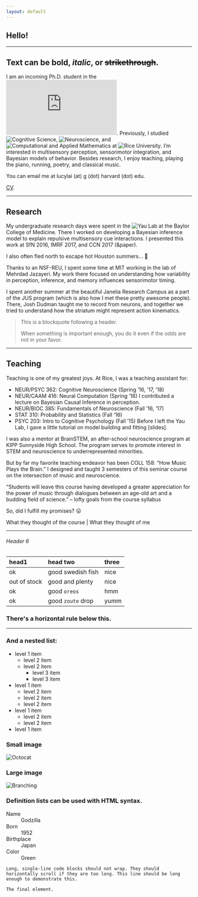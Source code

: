 ```yaml
---
layout: default
---
```

## Hello!

---
Text can be **bold**, _italic_, or ~~strikethrough~~. 
---

I am an incoming Ph.D. student in the ![Harvard Program in Neuroscience](http://www.hms.harvard.edu/dms/neuroscience/index.html). Previously, I studied ![Cognitive Science](http://cogsci.rice.edu/), ![Neuroscience](http://neuroscience.rice.edu), and ![Computational and Applied Mathematics](http://www.caam.rice.edu/) at ![Rice University](http://www.rice.edu/). I’m interested in multisensory perception, sensorimotor integration, and Bayesian models of behavior. Besides research, I enjoy teaching, playing the piano, running, poetry, and classical music.

You can email me at lucylai (at) g (dot) harvard (dot) edu.

[CV](./Lai_CV_Web.pdf).

* * *

## Research

My undergraduate research days were spent in the ![Yau Lab](http://www.yaulab.com) at the Baylor College of Medicine. There I worked on developing a Bayesian inference model to explain repulsive multisensory cue interactions. I presented this work at SfN 2016, IMRF 2017, and CCN 2017 (&paper).

I also often fled north to escape hot Houston summers…  🙂

Thanks to an NSF-REU, I spent some time at MIT working in the lab of Mehrdad Jazayeri. My work there focused on understanding how variability in perception, inference, and memory influences sensorimotor timing.

I spent another summer at the beautiful Janelia Research Campus as a part of the JUS program (which is also how I met these pretty awesome people). There, Josh Dudman taught me to record from neurons, and together we tried to understand how the striatum might represent action kinematics.



> This is a blockquote following a header.
>
> When something is important enough, you do it even if the odds are not in your favor.
* * *

## Teaching

Teaching is one of my greatest joys. At Rice, I was a teaching assistant for:

* NEUR/PSYC 362: Cognitive Neuroscience (Spring ’16, ’17, ’18)
* NEUR/CAAM 416: Neural Computation (Spring ’18)
    I contributed a lecture on Bayesian Causal Inference in perception.
* NEUR/BIOC 385: Fundamentals of Neuroscience (Fall ’16, ’17)
* STAT 310: Probability and Statistics (Fall ‘16)
* PSYC 203: Intro to Cognitive Psychology (Fall ’15)
Before I left the Yau Lab, I gave a little tutorial on model building and fitting [slides].

I was also a mentor at BrainSTEM, an after-school neuroscience program at KIPP Sunnyside High School. The program serves to promote interest in STEM and neuroscience to underrepresented minorities.

But by far my favorite teaching endeavor has been COLL 158: “How Music Plays the Brain.” I designed and taught 3 semesters of this seminar course on the intersection of music and neuroscience.

“Students will leave this course having developed a greater appreciation for the power of music through dialogues between an age-old art and a budding field of science.” – lofty goals from the course syllabus

So, did I fulfill my promises? 😛

What they thought of the course | What they thought of me
* * *



###### Header 6

| head1        | head two          | three |
|:-------------|:------------------|:------|
| ok           | good swedish fish | nice  |
| out of stock | good and plenty   | nice  |
| ok           | good `oreos`      | hmm   |
| ok           | good `zoute` drop | yumm  |

### There's a horizontal rule below this.

* * *

### And a nested list:

- level 1 item
  - level 2 item
  - level 2 item
    - level 3 item
    - level 3 item
- level 1 item
  - level 2 item
  - level 2 item
  - level 2 item
- level 1 item
  - level 2 item
  - level 2 item
- level 1 item

### Small image

![Octocat](https://assets-cdn.github.com/images/icons/emoji/octocat.png)

### Large image

![Branching](https://guides.github.com/activities/hello-world/branching.png)


### Definition lists can be used with HTML syntax.

<dl>
<dt>Name</dt>
<dd>Godzilla</dd>
<dt>Born</dt>
<dd>1952</dd>
<dt>Birthplace</dt>
<dd>Japan</dd>
<dt>Color</dt>
<dd>Green</dd>
</dl>

```
Long, single-line code blocks should not wrap. They should horizontally scroll if they are too long. This line should be long enough to demonstrate this.
```

```
The final element.
```
